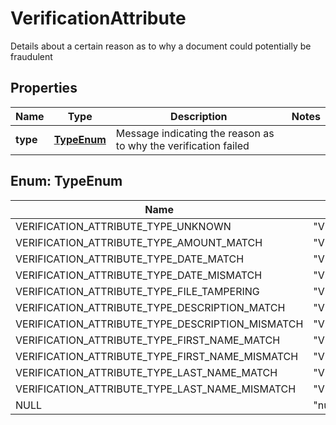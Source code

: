 

# VerificationAttribute

Details about a certain reason as to why a document could potentially be fraudulent

## Properties

| Name | Type | Description | Notes |
|------------ | ------------- | ------------- | -------------|
|**type** | [**TypeEnum**](#TypeEnum) | Message indicating the reason as to why the verification failed |  |



## Enum: TypeEnum

| Name | Value |
|---- | -----|
| VERIFICATION_ATTRIBUTE_TYPE_UNKNOWN | &quot;VERIFICATION_ATTRIBUTE_TYPE_UNKNOWN&quot; |
| VERIFICATION_ATTRIBUTE_TYPE_AMOUNT_MATCH | &quot;VERIFICATION_ATTRIBUTE_TYPE_AMOUNT_MATCH&quot; |
| VERIFICATION_ATTRIBUTE_TYPE_DATE_MATCH | &quot;VERIFICATION_ATTRIBUTE_TYPE_DATE_MATCH&quot; |
| VERIFICATION_ATTRIBUTE_TYPE_DATE_MISMATCH | &quot;VERIFICATION_ATTRIBUTE_TYPE_DATE_MISMATCH&quot; |
| VERIFICATION_ATTRIBUTE_TYPE_FILE_TAMPERING | &quot;VERIFICATION_ATTRIBUTE_TYPE_FILE_TAMPERING&quot; |
| VERIFICATION_ATTRIBUTE_TYPE_DESCRIPTION_MATCH | &quot;VERIFICATION_ATTRIBUTE_TYPE_DESCRIPTION_MATCH&quot; |
| VERIFICATION_ATTRIBUTE_TYPE_DESCRIPTION_MISMATCH | &quot;VERIFICATION_ATTRIBUTE_TYPE_DESCRIPTION_MISMATCH&quot; |
| VERIFICATION_ATTRIBUTE_TYPE_FIRST_NAME_MATCH | &quot;VERIFICATION_ATTRIBUTE_TYPE_FIRST_NAME_MATCH&quot; |
| VERIFICATION_ATTRIBUTE_TYPE_FIRST_NAME_MISMATCH | &quot;VERIFICATION_ATTRIBUTE_TYPE_FIRST_NAME_MISMATCH&quot; |
| VERIFICATION_ATTRIBUTE_TYPE_LAST_NAME_MATCH | &quot;VERIFICATION_ATTRIBUTE_TYPE_LAST_NAME_MATCH&quot; |
| VERIFICATION_ATTRIBUTE_TYPE_LAST_NAME_MISMATCH | &quot;VERIFICATION_ATTRIBUTE_TYPE_LAST_NAME_MISMATCH&quot; |
| NULL | &quot;null&quot; |



